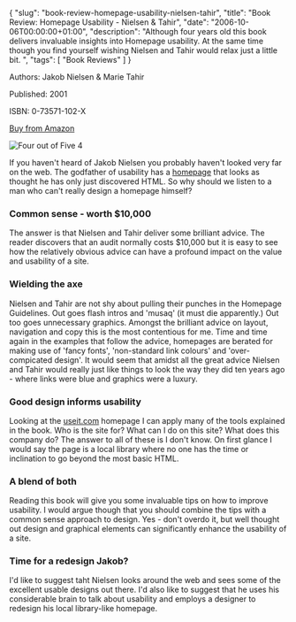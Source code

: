 {
  "slug": "book-review-homepage-usability-nielsen-tahir",
  "title": "Book Review: Homepage Usability - Nielsen & Tahir",
  "date": "2006-10-06T00:00:00+01:00",
  "description": "Although four years old this book delivers invaluable insights into Homepage usability. At the same time though you find yourself wishing Nielsen and Tahir would relax just a little bit. ",
  "tags": [
    "Book Reviews"
  ]
}

Authors: Jakob Nielsen & Marie Tahir

Published: 2001

ISBN: 0-73571-102-X

[Buy from Amazon](http://www.amazon.co.uk/exec/obidos/ASIN/073571102X/useit-21/)

![Four out of Five](/images/books/four_stars.gif "Four out of Five") <span class="rating">4</span>

If you haven't heard of Jakob Nielsen you probably haven't looked very far on the web. The godfather of usability has a [homepage](http://www.useit.com/) that looks as thought he has only just discovered HTML. So why should we listen to a man who can't really design a homepage himself?

### Common sense - worth $10,000

The answer is that Nielsen and Tahir deliver some brilliant advice. The reader discovers that an audit normally costs $10,000 but it is easy to see how the relatively obvious advice can have a profound impact on the value and usability of a site.

### Wielding the axe

Nielsen and Tahir are not shy about pulling their punches in the Homepage Guidelines. Out goes flash intros and 'musaq' (it must die apparently.) Out too goes unnecessary graphics. Amongst the brilliant advice on layout, navigation and copy this is the most contentious for me. Time and time again in the examples that follow the advice, homepages are berated for making use of 'fancy fonts', 'non-standard link colours' and 'over-compicated design'. It would seem that amidst all the great advice Nielsen and Tahir would really just like things to look the way they did ten years ago - where links were blue and graphics were a luxury.

### Good design informs usability

Looking at the [useit.com](http://www.useit.com) homepage I can apply many of the tools explained in the book. Who is the site for? What can I do on this site? What does this company do? The answer to all of these is I don't know. On first glance I would say the page is a local library where no one has the time or inclination to go beyond the most basic HTML.

### A blend of both

Reading this book will give you some invaluable tips on how to improve usability. I would argue though that you should combine the tips with a common sense approach to design. Yes - don't overdo it, but well thought out design and graphical elements can significantly enhance the usability of a site.

### Time for a redesign Jakob?

I'd like to suggest taht Nielsen looks around the web and sees some of the excellent usable designs out there. I'd also like to suggest that he uses his considerable brain to talk about usability and employs a designer to redesign his local library-like homepage.

